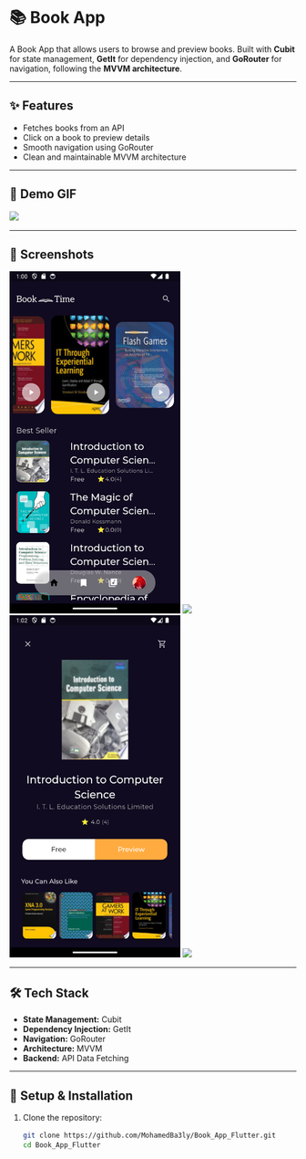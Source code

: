# 📚 Book App

A Book App that allows users to browse and preview books. Built with **Cubit** for state management, **GetIt** for dependency injection, and **GoRouter** for navigation, following the **MVVM architecture**.

---

## ✨ Features
- Fetches books from an API
- Click on a book to preview details
- Smooth navigation using GoRouter
- Clean and maintainable MVVM architecture

---

## 🎥 Demo GIF
<img src="assets/images/book.gif" width="400"/>  

---

## 📸 Screenshots
<img src="assets/images/Screenshot_20250313_010055.png" width="300"/> <img src="screenshots/book_preview.png" width="300"/>  
<img src="assets/images/Screenshot_20250313_010219.png" width="300"/> <img src="screenshots/book_preview.png" width="300"/> 

---

## 🛠️ Tech Stack
- **State Management:** Cubit
- **Dependency Injection:** GetIt
- **Navigation:** GoRouter
- **Architecture:** MVVM
- **Backend:** API Data Fetching

---

## 🚀 Setup & Installation
1. Clone the repository:
   ```sh
   git clone https://github.com/MohamedBa3ly/Book_App_Flutter.git
   cd Book_App_Flutter


